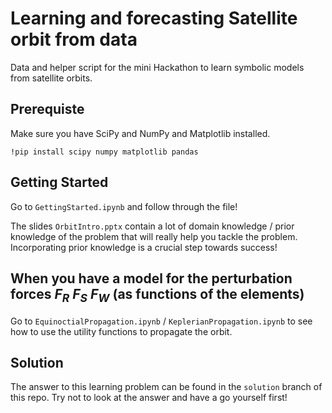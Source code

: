 # Learning and forecasting Satellite orbit from data
Data and helper script for the mini Hackathon to learn symbolic models from satellite orbits.

## Prerequiste
Make sure you have SciPy and NumPy and Matplotlib installed.
```
!pip install scipy numpy matplotlib pandas
```

## Getting Started
Go to `GettingStarted.ipynb` and follow through the file!

The slides `OrbitIntro.pptx` contain a lot of domain knowledge / prior knowledge of the problem that will really help you tackle the problem. Incorporating prior knowledge is a crucial step towards success!

## When you have a model for the perturbation forces $F_R$ $F_S$ $F_W$ (as functions of the elements)
Go to `EquinoctialPropagation.ipynb` / `KeplerianPropagation.ipynb` to see how to use the utility functions to propagate the orbit.

## Solution

The answer to this learning problem can be found in the `solution` branch of this repo. Try not to look at the answer and have a go yourself first!
